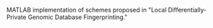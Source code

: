 MATLAB implementation of schemes proposed in "Local Differentially-Private Genomic Database Fingerprinting."